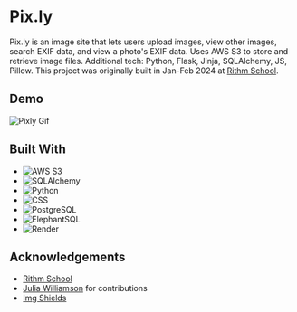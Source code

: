 # Pix.ly

Pix.ly is an image site that lets users upload images, view other images, search EXIF data, and view a photo's EXIF data. Uses AWS S3 to store and retrieve image files. Additional tech: Python, Flask, Jinja, SQLAlchemy, JS, Pillow. This project was originally built in Jan-Feb 2024 at [Rithm School](https://www.rithmschool.com/).

## Demo

![Pixly Gif](./static/pixlyGif.gif)

## Built With

* ![AWS S3](https://img.shields.io/badge/AWS%20S3-569A31?style=for-the-badge&logo=amazon-aws&logoColor=white)
* ![SQLAlchemy](https://img.shields.io/badge/SQLAlchemy-%23FF4500.svg?style=for-the-badge&logo=database&logoColor=white)
* ![Python](https://img.shields.io/badge/Python-3776AB?style=for-the-badge&logo=python&logoColor=white)
* ![CSS](https://img.shields.io/badge/-CSS-1572B6?logo=css3&logoColor=white&style=flat)
* ![PostgreSQL](https://img.shields.io/badge/-PostgreSQL-336791?logo=postgresql&logoColor=white&style=flat)
* ![ElephantSQL](https://img.shields.io/badge/-ElephantSQL-336791?logo=elephantsql&logoColor=white&style=flat)
* ![Render](https://img.shields.io/badge/-Render-333333?logo=render&logoColor=white&style=flat)

## Acknowledgements
* [Rithm School](https://github.com/rithmschool)
* [Julia Williamson](https://github.com/jswwWorks) for contributions
* [Img Shields](https://shields.io/)
